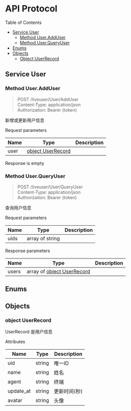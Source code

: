 # API Protocol

Table of Contents

* [Service User](#service-user)
    * [Method User.AddUser](#method-useradduser)
    * [Method User.QueryUser](#method-userqueryuser)
* [Enums](#enums)
* [Objects](#objects)
    * [Object UserRecord](#object-userrecord)




## Service User



### Method User.AddUser

> POST /liveuser/User/AddUser <br/>
> Content-Type: application/json <br/>
> Authorization: Bearer (token) <br/>

新增或更新用户信息

Request parameters

|   Name    |   Type    |  Description |
| --------- | --------- | ------------ |
| user | [object UserRecord](#object-userrecord) |  |

Response is empty


### Method User.QueryUser

> POST /liveuser/User/QueryUser <br/>
> Content-Type: application/json <br/>
> Authorization: Bearer (token) <br/>

查询用户信息

Request parameters

|   Name    |   Type    |  Description |
| --------- | --------- | ------------ |
| uids | array of string |  |

Response parameters

|   Name    |   Type    |  Description |
| --------- | --------- | ------------ |
| users | array of [object UserRecord](#object-userrecord) |  |





## Enums

## Objects

### object UserRecord

UserRecord 是用户信息

Attributes

|   Name    |   Type    |  Description |
| --------- | --------- | ------------ |
| uid | string | 唯一ID |
| name | string | 姓名 |
| agent | string | 终端 |
| update_at | string | 更新时间(秒) |
| avatar | string | 头像 |

